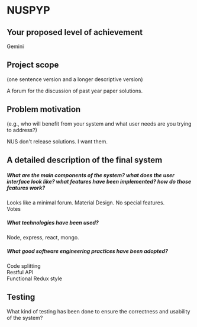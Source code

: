 # NUSPYP
## Your proposed level of achievement
Gemini
## Project scope
(one sentence version and a longer descriptive version)

A forum for the discussion of past year paper solutions.
## Problem motivation
(e.g., who will benefit from your system and what user needs are you trying to address?)

NUS don't release solutions. I want them.
## A detailed description of the final system
##### What are the main components of the system? what does the user interface look like? what features have been implemented? how do those features work?
Looks like a minimal forum. Material Design. No special features.<br>
Votes

##### What technologies have been used?  
Node, express, react, mongo.

##### What good software engineering practices have been adopted?
Code splitting<br>
Restful API<br>
Functional Redux style

## Testing
What kind of testing has been done to ensure the correctness and usability of the system?
